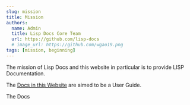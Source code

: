 ```yaml
---
slug: mission
title: Mission
authors:
  name: Admin
  title: Lisp Docs Core Team
  url: https://github.com/lisp-docs
  # image_url: https://github.com/wgao19.png
tags: [mission, beginning]
---
```


The mission of Lisp Docs and this website in particular is to provide LISP Documentation.

The [Docs in this Website](/docs/intro) are aimed to be a User Guide.

The Docs 